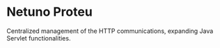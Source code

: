
# Netuno Proteu

Centralized management of the HTTP communications, expanding Java Servlet functionalities.

